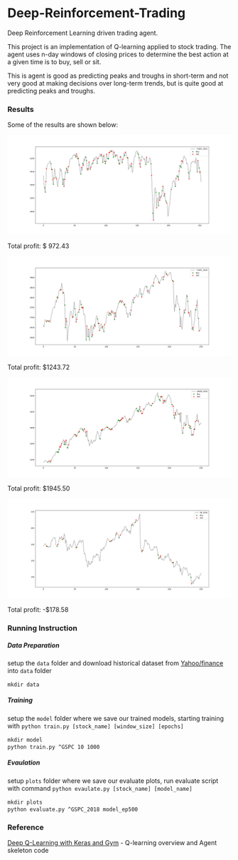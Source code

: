 # Deep-Reinforcement-Trading
Deep Reinforcement Learning driven trading agent.



This project is an implementation of Q-learning applied to stock trading. The agent uses n-day windows of closing prices to determine the best action at a given time is to buy, sell or sit.

This is agent is good as predicting peaks and troughs in short-term and not very good at making decisions over long-term trends, but is quite good at predicting peaks and troughs.



### Results

Some of the results are shown below:

![image](/images/^GSPC_2015.png)

Total profit: $ 972.43



![image](/images/^GSPC_2018.png)

Total profit: $1243.72



![image](/images/AMZN_2018.png)

Total profit: $1945.50



![image](/images/FB_2018.png)

Total profit: -$178.58



### Running Instruction

##### Data Preparation

setup the `data` folder and download historical dataset from [Yahoo/finance](https://ca.finance.yahoo.com/quote/%5EGSPC/history?p=%5EGSPC) into `data` folder

```shell
mkdir data
```

##### Training

setup the `model` folder where we save our trained models, starting training with `python train.py [stock_name] [window_size] [epochs]` 

```shell
mkdir model
python train.py ^GSPC 10 1000
```

##### Evaulation

setup `plots` folder where we save our evaluate plots, run evaluate script with command `python evaulate.py [stock_name] [model_name]`

```shell
mkdir plots
python evaluate.py ^GSPC_2018 model_ep500
```



### Reference

[Deep Q-Learning with Keras and Gym](https://keon.io/deep-q-learning/) - Q-learning overview and Agent skeleton code

